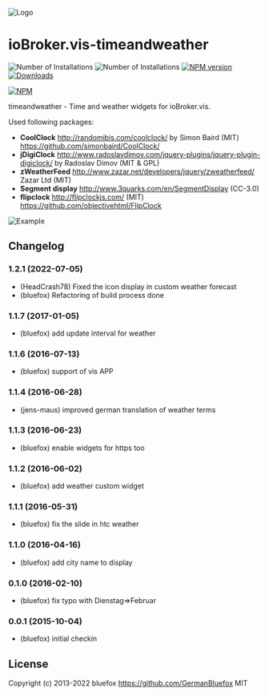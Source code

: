 ![Logo](admin/timeandweather.png)
# ioBroker.vis-timeandweather

![Number of Installations](http://iobroker.live/badges/vis-timeandweather-installed.svg) ![Number of Installations](http://iobroker.live/badges/vis-timeandweather-stable.svg) [![NPM version](http://img.shields.io/npm/v/iobroker.vis-timeandweather.svg)](https://www.npmjs.com/package/iobroker.vis-timeandweather)
[![Downloads](https://img.shields.io/npm/dm/iobroker.vis-timeandweather.svg)](https://www.npmjs.com/package/iobroker.vis-timeandweather)

[![NPM](https://nodei.co/npm/iobroker.vis-timeandweather.png?downloads=true)](https://nodei.co/npm/iobroker.vis-timeandweather/)

timeandweather - Time and weather widgets for ioBroker.vis.

Used following packages:
- **CoolClock** http://randomibis.com/coolclock/ by Simon Baird (MIT) 
  https://github.com/simonbaird/CoolClock/
- **jDigiClock** http://www.radoslavdimov.com/jquery-plugins/jquery-plugin-digiclock/ by Radoslav Dimov (MIT & GPL)
- **zWeatherFeed** http://www.zazar.net/developers/jquery/zweatherfeed/ Zazar Ltd (MIT)
- **Segment display** http://www.3quarks.com/en/SegmentDisplay (CC-3.0)
- **flipclock** http://flipclockjs.com/ (MIT)
  https://github.com/objectivehtml/FlipClock

![Example](img/widgets.png)

<!--
	Placeholder for the next version (at the beginning of the line):
	### **WORK IN PROGRESS**
-->

## Changelog
### 1.2.1 (2022-07-05)
* (HeadCrash78) Fixed the icon display in custom weather forecast
* (bluefox) Refactoring of build process done

### 1.1.7 (2017-01-05)
* (bluefox) add update interval for weather

### 1.1.6 (2016-07-13)
* (bluefox) support of vis APP

### 1.1.4 (2016-06-28)
* (jens-maus) improved german translation of weather terms

### 1.1.3 (2016-06-23)
* (bluefox) enable widgets for https too

### 1.1.2 (2016-06-02)
* (bluefox) add weather custom widget

### 1.1.1 (2016-05-31)
* (bluefox) fix the slide in htc weather

### 1.1.0 (2016-04-16)
* (bluefox) add city name to display

### 0.1.0 (2016-02-10)
* (bluefox) fix typo with Dienstag=>Februar

### 0.0.1 (2015-10-04)
* (bluefox) initial checkin

## License
 Copyright (c) 2013-2022 bluefox https://github.com/GermanBluefox
 MIT